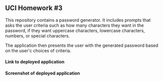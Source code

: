 ## UCI Homework #3

This repository contains a password generator. It includes prompts that asks the user criteria such as 
how many characters they want in the password, if they want uppercase characters, lowercase characters, numbers,
or special characters. 

The application then presents the user with the generated password based on the user'c choices of criteria. 

#### Link to deployed application


#### Screenshot of deployed application 


